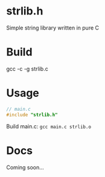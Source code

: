 # strlib.h
Simple string library written in pure C
# Build
gcc -c -g strlib.c
# Usage
```c
// main.c
#include "strlib.h"
```
Build main.c:
```gcc main.c strlib.o```
# Docs
Coming soon...
